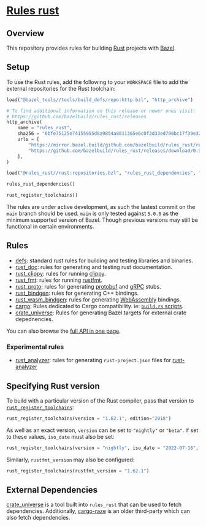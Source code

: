 # [Rules rust](https://github.com/bazelbuild/rules_rust)

## Overview

This repository provides rules for building [Rust][rust] projects with [Bazel][bazel].

[bazel]: https://bazel.build/
[rust]: http://www.rust-lang.org/

<!-- TODO: Render generated docs on the github pages site again, https://bazelbuild.github.io/rules_rust/ -->

<a name="setup"></a>

## Setup

To use the Rust rules, add the following to your `WORKSPACE` file to add the external repositories for the Rust toolchain:

```python
load("@bazel_tools//tools/build_defs/repo:http.bzl", "http_archive")

# To find additional information on this release or newer ones visit:
# https://github.com/bazelbuild/rules_rust/releases
http_archive(
    name = "rules_rust",
    sha256 = "6bfe75125e74155955d8a9854a8811365e6c0f3d33ed700bc17f39e32522c822",
    urls = [
        "https://mirror.bazel.build/github.com/bazelbuild/rules_rust/releases/download/0.9.0/rules_rust-v0.9.0.tar.gz",
        "https://github.com/bazelbuild/rules_rust/releases/download/0.9.0/rules_rust-v0.9.0.tar.gz",
    ],
)

load("@rules_rust//rust:repositories.bzl", "rules_rust_dependencies", "rust_register_toolchains")

rules_rust_dependencies()

rust_register_toolchains()
```

The rules are under active development, as such the lastest commit on the
`main` branch should be used. `main` is only tested against `5.0.0` as the
minimum supported version of Bazel. Though previous versions may still be
functional in certain environments.

## Rules

- [defs](defs.md): standard rust rules for building and testing libraries and binaries.
- [rust_doc](rust_doc.md): rules for generating and testing rust documentation.
- [rust_clippy](rust_clippy.md): rules for running [clippy](https://github.com/rust-lang/rust-clippy#readme).
- [rust_fmt](rust_fmt.md): rules for running [rustfmt](https://github.com/rust-lang/rustfmt#readme).
- [rust_proto](rust_proto.md): rules for generating [protobuf](https://developers.google.com/protocol-buffers) and [gRPC](https://grpc.io) stubs.
- [rust_bindgen](rust_bindgen.md): rules for generating C++ bindings.
- [rust_wasm_bindgen](rust_wasm_bindgen.md): rules for generating [WebAssembly](https://www.rust-lang.org/what/wasm) bindings.
- [cargo](cargo.md): Rules dedicated to Cargo compatibility. ie: [`build.rs` scripts](https://doc.rust-lang.org/cargo/reference/build-scripts.html).
- [crate_universe](crate_universe.md): Rules for generating Bazel targets for external crate depednencies.

You can also browse the [full API in one page](flatten.md).

### Experimental rules

- [rust_analyzer](rust_analyzer.md): rules for generating `rust-project.json` files for [rust-analyzer](https://rust-analyzer.github.io/)

## Specifying Rust version

To build with a particular version of the Rust compiler, pass that version to [`rust_register_toolchains`](flatten.md#rust_register_toolchains):

```python
rust_register_toolchains(version = "1.62.1", edition="2018")
```

As well as an exact version, `version` can be set to `"nightly"` or `"beta"`. If set to these values, `iso_date` must also be set:

```python
rust_register_toolchains(version = "nightly", iso_date = "2022-07-18", edition="2018")
```

Similarly, `rustfmt_version` may also be configured:

```python
rust_register_toolchains(rustfmt_version = "1.62.1")
```

## External Dependencies

[crate_universe](crate_universe.md) is a tool built into `rules_rust` that can be used to fetch dependencies. Additionally, [cargo-raze](https://github.com/google/cargo-raze) is an older third-party which can also fetch dependencies.
